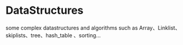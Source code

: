 # DataStructures
some complex datastructures and algorithms
such as Array、Linklist、skiplists、tree、hash_table 、sorting...
